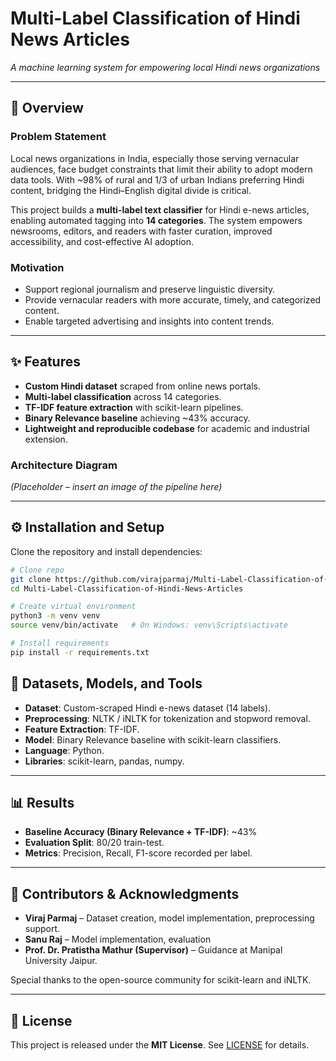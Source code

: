 # Multi-Label Classification of Hindi News Articles
_A machine learning system for empowering local Hindi news organizations_

---

## 📌 Overview
### Problem Statement
Local news organizations in India, especially those serving vernacular audiences, face budget constraints that limit their ability to adopt modern data tools. With ~98% of rural and 1/3 of urban Indians preferring Hindi content, bridging the Hindi–English digital divide is critical.

This project builds a **multi-label text classifier** for Hindi e-news articles, enabling automated tagging into **14 categories**. The system empowers newsrooms, editors, and readers with faster curation, improved accessibility, and cost-effective AI adoption.

### Motivation
- Support regional journalism and preserve linguistic diversity.  
- Provide vernacular readers with more accurate, timely, and categorized content.  
- Enable targeted advertising and insights into content trends.  

---

## ✨ Features
- **Custom Hindi dataset** scraped from online news portals.  
- **Multi-label classification** across 14 categories.  
- **TF-IDF feature extraction** with scikit-learn pipelines.  
- **Binary Relevance baseline** achieving ~43% accuracy.  
- **Lightweight and reproducible codebase** for academic and industrial extension.  

### Architecture Diagram
*(Placeholder – insert an image of the pipeline here)*  

---

## ⚙️ Installation and Setup
Clone the repository and install dependencies:

```bash
# Clone repo
git clone https://github.com/virajparmaj/Multi-Label-Classification-of-Hindi-News-Articles.git
cd Multi-Label-Classification-of-Hindi-News-Articles

# Create virtual environment
python3 -m venv venv
source venv/bin/activate   # On Windows: venv\Scripts\activate

# Install requirements
pip install -r requirements.txt
````

## 📂 Datasets, Models, and Tools

* **Dataset**: Custom-scraped Hindi e-news dataset (14 labels).
* **Preprocessing**: NLTK / iNLTK for tokenization and stopword removal.
* **Feature Extraction**: TF-IDF.
* **Model**: Binary Relevance baseline with scikit-learn classifiers.
* **Language**: Python.
* **Libraries**: scikit-learn, pandas, numpy.

---

## 📊 Results

* **Baseline Accuracy (Binary Relevance + TF-IDF)**: ~43%
* **Evaluation Split**: 80/20 train-test.
* **Metrics**: Precision, Recall, F1-score recorded per label.

---

## 👥 Contributors & Acknowledgments

* **Viraj Parmaj** – Dataset creation, model implementation, preprocessing support.
* **Sanu Raj** – Model implementation, evaluation
* **Prof. Dr. Pratistha Mathur (Supervisor)** – Guidance at Manipal University Jaipur.

Special thanks to the open-source community for scikit-learn and iNLTK.

---

## 📜 License

This project is released under the **MIT License**. See [LICENSE](LICENSE) for details.
